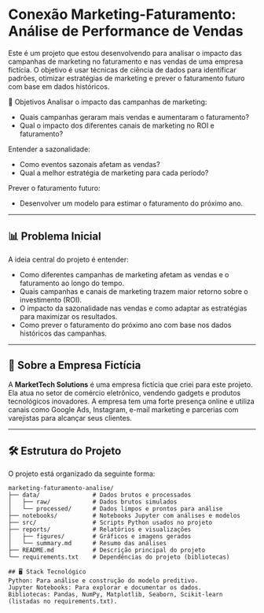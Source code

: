 # Conexão Marketing-Faturamento: Análise de Performance de Vendas  

Este é um projeto que estou desenvolvendo para analisar o impacto das campanhas de marketing no faturamento e nas vendas de uma empresa fictícia. O objetivo é usar técnicas de ciência de dados para identificar padrões, otimizar estratégias de marketing e prever o faturamento futuro com base em dados históricos.

🎯 Objetivos
Analisar o impacto das campanhas de marketing:
 - Quais campanhas geraram mais vendas e aumentaram o faturamento?
 - Qual o impacto dos diferentes canais de marketing no ROI e faturamento?

Entender a sazonalidade:
 - Como eventos sazonais afetam as vendas?
 - Qual a melhor estratégia de marketing para cada período?

Prever o faturamento futuro:
 - Desenvolver um modelo para estimar o faturamento do próximo ano.

---

## 📊 Problema Inicial  

A ideia central do projeto é entender:  
- Como diferentes campanhas de marketing afetam as vendas e o faturamento ao longo do tempo.  
- Quais campanhas e canais de marketing trazem maior retorno sobre o investimento (ROI).  
- O impacto da sazonalidade nas vendas e como adaptar as estratégias para maximizar os resultados.  
- Como prever o faturamento do próximo ano com base nos dados históricos das campanhas.  

---

## 🏢 Sobre a Empresa Fictícia  

A **MarketTech Solutions** é uma empresa fictícia que criei para este projeto. Ela atua no setor de comércio eletrônico, vendendo gadgets e produtos tecnológicos inovadores. A empresa tem uma forte presença online e utiliza canais como Google Ads, Instagram, e-mail marketing e parcerias com varejistas para alcançar seus clientes.  

---

## 🛠️ Estrutura do Projeto  

O projeto está organizado da seguinte forma:  

```plaintext
marketing-faturamento-analise/
├── data/               # Dados brutos e processados
│   ├── raw/            # Dados brutos simulados
│   └── processed/      # Dados limpos e prontos para análise
├── notebooks/          # Notebooks Jupyter com análises e modelos
├── src/                # Scripts Python usados no projeto
├── reports/            # Relatórios e visualizações
│   ├── figures/        # Gráficos e imagens gerados
│   └── summary.md      # Resumo das análises
├── README.md           # Descrição principal do projeto
└── requirements.txt    # Dependências do projeto (bibliotecas)

## 🖥️ Stack Tecnológico 
Python: Para análise e construção do modelo preditivo.
Jupyter Notebooks: Para explorar e documentar os dados.
Bibliotecas: Pandas, NumPy, Matplotlib, Seaborn, Scikit-learn (listadas no requirements.txt).

